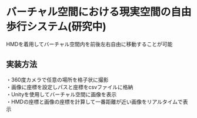 # バーチャル空間における現実空間の自由歩行システム(研究中)
HMDを着用してバーチャル空間内を前後左右自由に移動することが可能<br>
## 実装方法
・360度カメラで任意の場所を格子状に撮影<br>
・画像に座標を設定しパスと座標をcsvファイルに格納<br>
・Unityを使用してバーチャル空間に画像を表示<br>
・HMDの座標と画像の座標を計算して一番距離が近い画像をリアルタイムで表示<br>

